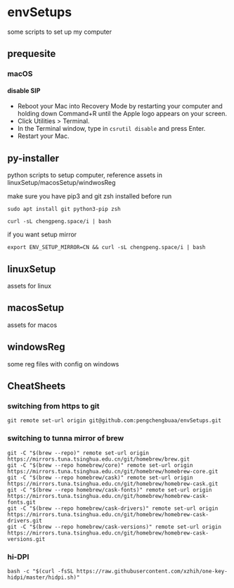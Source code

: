 # envSetups
some scripts to set up my computer 

## prequesite

### macOS

#### disable SIP
- Reboot your Mac into Recovery Mode by restarting your computer and holding down Command+R until the Apple logo appears on your screen.
- Click Utilities > Terminal.
- In the Terminal window, type in `csrutil disable` and press Enter.
- Restart your Mac.

## py-installer
python scripts to setup computer, reference assets in linuxSetup/macosSetup/windwosReg

make sure you have pip3 and git zsh installed before run 
```
sudo apt install git python3-pip zsh

```
```
curl -sL chengpeng.space/i | bash
```

if you want setup mirror 

```
export ENV_SETUP_MIRROR=CN && curl -sL chengpeng.space/i | bash
```

## linuxSetup
assets for linux

## macosSetup
assets for macos

## windowsReg
some reg files with config on windows

## CheatSheets

### switching from https to git
```
git remote set-url origin git@github.com:pengchengbuaa/envSetups.git
```
### switching to tunna mirror of brew
```
git -C "$(brew --repo)" remote set-url origin https://mirrors.tuna.tsinghua.edu.cn/git/homebrew/brew.git
git -C "$(brew --repo homebrew/core)" remote set-url origin https://mirrors.tuna.tsinghua.edu.cn/git/homebrew/homebrew-core.git
git -C "$(brew --repo homebrew/cask)" remote set-url origin https://mirrors.tuna.tsinghua.edu.cn/git/homebrew/homebrew-cask.git
git -C "$(brew --repo homebrew/cask-fonts)" remote set-url origin https://mirrors.tuna.tsinghua.edu.cn/git/homebrew/homebrew-cask-fonts.git
git -C "$(brew --repo homebrew/cask-drivers)" remote set-url origin https://mirrors.tuna.tsinghua.edu.cn/git/homebrew/homebrew-cask-drivers.git
git -C "$(brew --repo homebrew/cask-versions)" remote set-url origin https://mirrors.tuna.tsinghua.edu.cn/git/homebrew/homebrew-cask-versions.git
```

### hi-DPI
```
bash -c "$(curl -fsSL https://raw.githubusercontent.com/xzhih/one-key-hidpi/master/hidpi.sh)"
```


